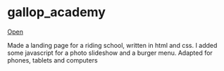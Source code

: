 # gallop_academy
[Open](https://hosella.github.io/gallop_academy/src/index.html)

Made a landing page for a riding school, written in html and css. I added some javascript for a photo slideshow and a burger menu. Adapted for phones, tablets and computers
